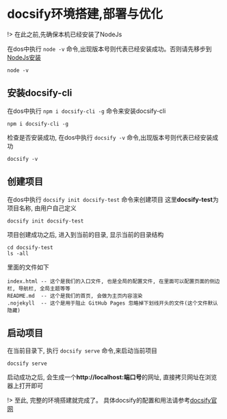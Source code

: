 # docsify环境搭建,部署与优化

!> 在此之前,先确保本机已经安装了NodeJs

在dos中执行 `node -v` 命令,出现版本号则代表已经安装成功。否则请先移步到[NodeJs安装](/docs/angular.environment.md)

```shell
node -v
```

## 安装docsify-cli

在dos中执行 `npm i docsify-cli -g` 命令来安装docsify-cli

```shell
npm i docsify-cli -g
```

检查是否安装成功, 在dos中执行 `docsify -v` 命令,出现版本号则代表已经安装成功

```shell
docsify -v
```

## 创建项目

在dos中执行 `docsify init docsify-test` 命令来创建项目 这里**docsify-test**为项目名称, 由用户自己定义

```shell
docsify init docsify-test
```

项目创建成功之后, 进入到当前的目录, 显示当前的目录结构

```shell
cd docsify-test
ls -all
```

里面的文件如下

```text
index.html -- 这个是我们的入口文件, 也是全局的配置文件, 在里面可以配置页面的侧边栏, 导航栏, 全局主题等等
README.md  -- 这个是我们的首页, 会做为主页内容渲染
.nojekyll  -- 这个是用于阻止 GitHub Pages 忽略掉下划线开头的文件(这个文件默认隐藏)
```

## 启动项目

在当前目录下, 执行 `docsify serve` 命令,来启动当前项目

```shell
docsify serve
```

启动成功之后, 会生成一个**http://localhost:端口号**的网址, 直接拷贝网址在浏览器上打开即可

!> 至此, 完整的环境搭建就完成了。 具体docsify的配置和用法请参考[docsify官网](https://docsify.js.org)








